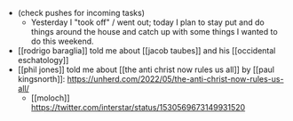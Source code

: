 - (check pushes for incoming tasks)
  - Yesterday I "took off" / went out; today I plan to stay put and do things around the house and catch up with some things I wanted to do this weekend.
- [[rodrigo baraglia]] told me about [[jacob taubes]] and his [[occidental eschatology]]
- [[phil jones]] told me about [[the anti christ now rules us all]] by [[paul kingsnorth]]: https://unherd.com/2022/05/the-anti-christ-now-rules-us-all/
  - [[moloch]] https://twitter.com/interstar/status/1530569673149931520
